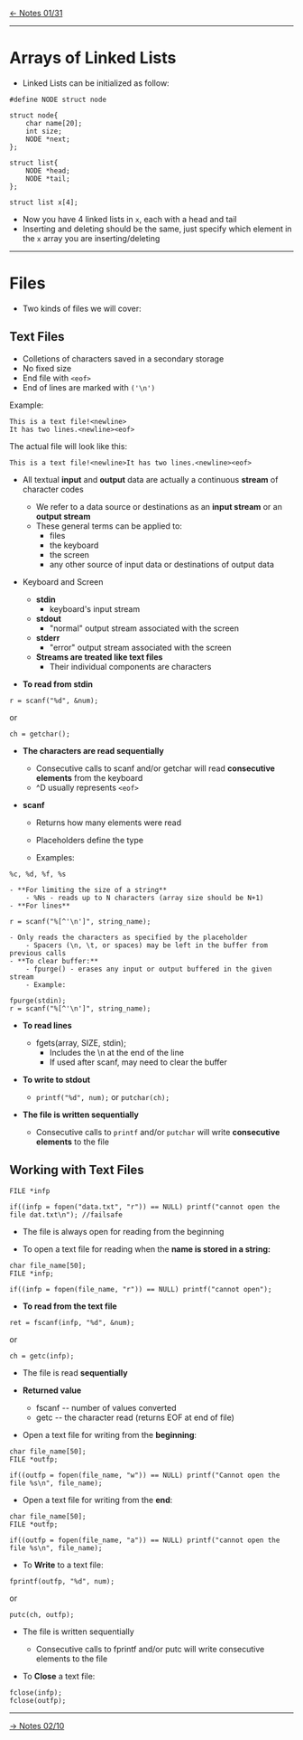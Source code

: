 [\<- Notes 01/31](01-31.md)

---

# Arrays of Linked Lists

- Linked Lists can be initialized as follow:

```
#define NODE struct node

struct node{
	char name[20];
	int size;
	NODE *next;
};

struct list{
	NODE *head;
	NODE *tail;
};

struct list x[4];
```

- Now you have 4 linked lists in `x`, each with a head and tail
- Inserting and deleting should be the same, just specify which element in the `x` array you are inserting/deleting

---

# Files

- Two kinds of files we will cover:

## Text Files

- Colletions of characters saved in a secondary storage
- No fixed size
- End file with `<eof>`
- End of lines are marked with `('\n')`

Example:

```
This is a text file!<newline>
It has two lines.<newline><eof>
```

The actual file will look like this:

```
This is a text file!<newline>It has two lines.<newline><eof>
```

- All textual **input** and **output** data are actually a continuous **stream** of character codes
	- We refer to a data source or destinations as an **input stream** or an **output stream**
	- These general terms can be applied to:
		- files
		- the keyboard
		- the screen
		- any other source of input data or destinations of output data

- Keyboard and Screen
	- **stdin**
		- keyboard's input stream
	- **stdout**
		- "normal" output stream associated with the screen
	- **stderr**
		- "error" output stream associated with the screen
	- **Streams are treated like text files**
		- Their individual components are characters

- **To read from stdin**

```
r = scanf("%d", &num);
```
or
```
ch = getchar();
```

- **The characters are read sequentially**
	- Consecutive calls to scanf and/or getchar will read **consecutive elements** from the keyboard
	- ^D usually represents `<eof>`

- **scanf**
	- Returns how many elements were read
	- Placeholders define the type
	
	- Examples:

```
%c, %d, %f, %s
```

	- **For limiting the size of a string**
		- %Ns - reads up to N characters (array size should be N+1)
	- **For lines**

```
r = scanf("%[^'\n']", string_name);
```

	- Only reads the characters as specified by the placeholder
		- Spacers (\n, \t, or spaces) may be left in the buffer from previous calls
	- **To clear buffer:**
		- fpurge() - erases any input or output buffered in the given stream
		- Example:

```
fpurge(stdin);
r = scanf("%[^'\n']", string_name);
```

- **To read lines**
	- fgets(array, SIZE, stdin);
		- Includes the \n at the end of the line
		- If used after scanf, may need to clear the buffer

- **To write to stdout**
	- `printf("%d", num);` or `putchar(ch);`

- **The file is written sequentially**
	- Consecutive calls to `printf` and/or `putchar` will write **consecutive elements** to the file

## Working with Text Files

```
FILE *infp

if((infp = fopen("data.txt", "r")) == NULL) printf("cannot open the file dat.txt\n"); //failsafe
```

- The file is always open for reading from the beginning

- To open a text file for reading when the **name is stored in a string:**

```
char file_name[50];
FILE *infp;

if((infp = fopen(file_name, "r")) == NULL) printf("cannot open");
```

- **To read from the text file**

```
ret = fscanf(infp, "%d", &num);
```
or
```
ch = getc(infp);
```

- The file is read **sequentially**
- **Returned value**
	- fscanf -- number of values converted 
	- getc -- the character read (returns EOF at end of file)

- Open a text file for writing from the **beginning**:

```
char file_name[50];
FILE *outfp;

if((outfp = fopen(file_name, "w")) == NULL) printf("Cannot open the file %s\n", file_name);
```

- Open a text file for writing from the **end**:
	
```
char file_name[50];
FILE *outfp;

if((outfp = fopen(file_name, "a")) == NULL) printf("cannot open the file %s\n", file_name);
```

- To **Write** to a text file:

```
fprintf(outfp, "%d", num);
```
or
```
putc(ch, outfp);
```

- The file is written sequentially
	- Consecutive calls to fprintf and/or putc will write consecutive elements to the file

- To **Close** a text file:

```
fclose(infp);
fclose(outfp);
```

---

[-> Notes 02/10](02-10.md)
